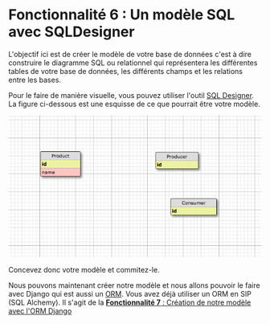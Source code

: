 # Fonctionnalité 6 : Un modèle SQL avec SQLDesigner

L'objectif ici est de créer le modèle de votre base de données c'est à dire construire le diagramme SQL ou relationnel qui représentera les différentes tables de votre base de données, les différents champs et les relations entre les bases. 

Pour le faire de manière visuelle, vous pouvez utiliser l'outil [SQL Designer](http://ondras.zarovi.cz/sql/demo/). La figure ci-dessous est une esquisse de ce que pourrait être votre modèle.

![SQLDesigner](./images/sqldesigner.png)


Concevez donc votre modèle et commitez-le. 

Nous pouvons maintenant créer notre modèle et nous allons pouvoir le faire avec Django qui est aussi un [ORM](https://fr.wikipedia.org/wiki/Mapping_objet-relationnel). Vous avez déjà utiliser un ORM en SIP (SQL Alchemy). Il s'agit de la [**Fonctionnalité 7** : Création de notre modèle avec l'ORM Django](./S3_F7_ORM.md) 


 